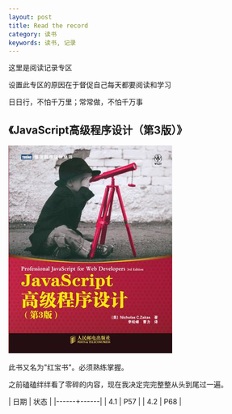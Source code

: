 ```yaml
---
layout: post
title: Read the record
category: 读书
keywords: 读书, 记录
---
```



这里是阅读记录专区

设置此专区的原因在于督促自己每天都要阅读和学习

日日行，不怕千万里；常常做，不怕千万事

## 《JavaScript高级程序设计（第3版）》

![pic](/assets/img/jspro.jpg)

此书又名为"红宝书"。必须熟练掌握。

之前磕磕绊绊看了零碎的内容，现在我决定完完整整从头到尾过一遍。

| 日期 | 状态 | 
|------+------| 
| 4.1 | P57 | 
| 4.2 | P68 | 
